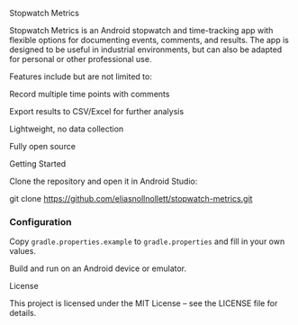 Stopwatch Metrics

Stopwatch Metrics is an Android stopwatch and time-tracking app with flexible options for documenting events, comments, and results.
The app is designed to be useful in industrial environments, but can also be adapted for personal or other professional use.

Features include but are not limited to:

Record multiple time points with comments

Export results to CSV/Excel for further analysis

Lightweight, no data collection

Fully open source


Getting Started

Clone the repository and open it in Android Studio:

git clone https://github.com/eliasnollnollett/stopwatch-metrics.git

### Configuration
Copy `gradle.properties.example` to `gradle.properties` and fill in your own values.


Build and run on an Android device or emulator.

License

This project is licensed under the MIT License – see the LICENSE
 file for details.
